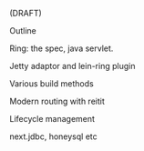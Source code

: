 (DRAFT)

Outline

Ring: the spec, java servlet.

Jetty adaptor and lein-ring plugin

Various build methods

Modern routing with reitit

Lifecycle management

next.jdbc, honeysql etc
